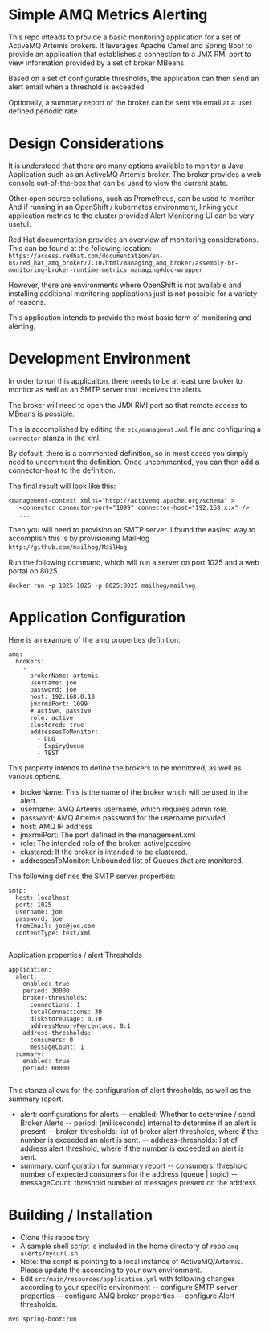 # Simple AMQ Metrics Alerting

This repo inteads to provide a basic monitoring application
for a set of ActiveMQ Artemis brokers. It leverages Apache
Camel and Spring Boot to provide an application that
establishes a connection to a JMX RMI port to view 
information provided by a set of broker MBeans.

Based on a set of configurable thresholds, the application
can then send an alert email when a threshold is exceeded.

Optionally, a summary report of the broker can be sent via
email at a user defined periodic rate.

# Design Considerations

It is understood that there are many options available
to monitor a Java Application such as an ActiveMQ Artemis
broker. The broker provides a web console out-of-the-box that
can be used to view the current state.

Other open source solutions, such as Prometheus, can be used
to monitor. And if running in an OpenShift / kubernetes 
environment, linking your application metrics to the cluster
provided Alert Monitoring UI can be very useful.

Red Hat documentation provides an overview of monitoring
considerations.  This can be found at the following 
location: `https://access.redhat.com/documentation/en-us/red_hat_amq_broker/7.10/html/managing_amq_broker/assembly-br-monitoring-broker-runtime-metrics_managing#doc-wrapper`

However, there are environments where OpenShift is not 
available and installing additional monitoring applications
just is not possible for a variety of reasons.

This application intends to provide the most basic
form of monitoring and alerting.

# Development Environment

In order to run this applicaiton, there needs to be
at least one broker to monitor as well as an SMTP
server that receives the alerts.

The broker will need to open the JMX RMI port
so that remote access to MBeans is possible.

This is accomplished by editing the `etc/managment.xml`
file and configuring a `connector` stanza in the xml.

By default, there is a commented definition, so in 
most cases you simply need to uncomment the definition.
Once uncommented, you can then add a connector-host to the
definition.

The final result will look like this:

```
<management-context xmlns="http://activemq.apache.org/schema" >
   <connector connector-port="1099" connector-host="192.168.x.x" />
   ...
```

Then you will need to provision an SMTP server. I found the 
easiest way to accomplish this is by provisioning MailHog `http://github.com/mailhog/MailHog`.

Run the following command, which will run a server on port 1025 and
a web portal on 8025.

`docker run -p 1025:1025 -p 8025:8025 mailhog/mailhog`

# Application Configuration

Here is an example of the amq properties definition:

```
amq:
  brokers:
    -
      brokerName: artemis
      username: joe
      password: joe
      host: 192.168.0.18
      jmxrmiPort: 1099
      # active, passive
      role: active
      clustered: true
      addressesToMonitor:
        - DLQ
        - ExpiryQueue
        - TEST
```

This property intends to define the brokers to be monitored,
as well as various options.

- brokerName: This is the name of the broker which will be used in the alert.
- username: AMQ Artemis username, which requires admin role.
- password: AMQ Artemis password for the username provided.
- host: AMQ IP address
- jmxrmiPort: The port defined in the management.xml
- role: The intended role of the broker. active|passive
- clustered: If the broker is intended to be clustered.
- addressesToMonitor: Unbounded list of Queues that are monitored.

The following defines the SMTP server properties:

```
smtp:
  host: localhost
  port: 1025
  username: joe
  password: joe
  fromEmail: joe@joe.com
  contentType: text/xml
  
```

Application properties / alert Thresholds

```
application:
  alert: 
    enabled: true
    period: 30000
    broker-thresholds:
      connections: 1
      totalConnections: 30
      diskStoreUsage: 0.10
      addressMemoryPercentage: 0.1
    address-thresholds:
      consumers: 0
      messageCount: 1
  summary:
    enabled: true
    period: 60000 
    
```

This stanza allows for the configuration of alert
thresholds, as well as the summary report.

- alert: configurations for alerts
-- enabled: Whether to determine / send Broker Alerts
-- period: (milliseconds) internal to determine if an alert is present
-- broker-thresholds: list of broker alert thresholds, where if the number is exceeded an alert is sent.
-- address-thresholds: list of address alert threshold, where if the number is exceeded an alert is sent.
- summary: configuration for summary report
-- consumers: threshold number of expected consumers for the address (queue | topic)
-- messageCount: threshold number of messages present on the address.

# Building / Installation

- Clone this repository
- A sample shell script is included in the home directory of repo ```amq-alerts/mycurl.sh```
- Note: the script is pointing to a local instance of ActiveMQ/Artemis.  Please update the according to your own environment.
- Edit ```src/main/resources/application.yml``` with following changes according to your specific environment
-- configure SMTP server properties
-- configure AMQ broker properties
-- configure Alert thresholds. 

```shell
mvn spring-boot:run
```
